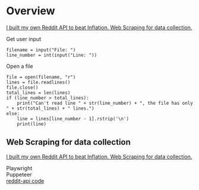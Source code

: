 # Overview

[I built my own Reddit API to beat Inflation. Web Scraping for data collection.](https://www.youtube.com/watch?v=O_0IGoOX6Dw)  

Get user input
```
filename = input("File: ")
line_number = int(input("Line: "))
```
Open a file
```
file = open(filename, "r")
lines = file.readlines()
file.close()
total_lines = len(lines)
if (line_number > total_lines):
	print("Can't read line " + str(line_number) + ", the file has only " + str(total_lines) + " lines.")
else:
	line = lines[line_number - 1].rstrip('\n')
	print(line)
```

## Web Scraping for data collection

[I built my own Reddit API to beat Inflation. Web Scraping for data collection. ](https://www.youtube.com/watch?v=O_0IGoOX6Dw)  

Playwright  
Puppeteer  
[reddit-api code](https://github.com/dreamsofcode-io/reddit-api)  